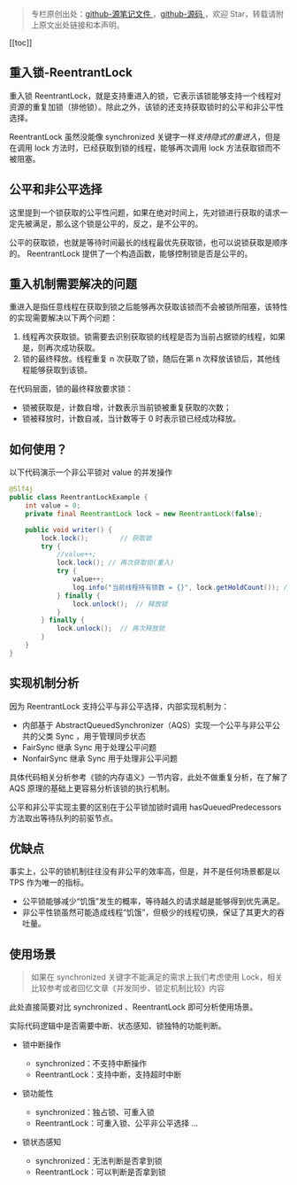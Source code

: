 > 专栏原创出处：[github-源笔记文件 ](https://github.com/GourdErwa/review-notes/tree/master/language/java-concurrency) ，[github-源码 ](https://github.com/GourdErwa/java-advanced/tree/master/java-concurrency)，欢迎 Star，转载请附上原文出处链接和本声明。

[[toc]]
## 重入锁-ReentrantLock
重入锁 ReentrantLock，就是支持重进入的锁，它表示该锁能够支持一个线程对资源的重复加锁（排他锁）。除此之外，该锁的还支持获取锁时的公平和非公平性选择。

ReentrantLock 虽然没能像 synchronized 关键字一样*支持隐式的重进入*，但是在调用 lock 方法时，已经获取到锁的线程，能够再次调用 lock 方法获取锁而不被阻塞。

## 公平和非公平选择
这里提到一个锁获取的公平性问题，如果在绝对时间上，先对锁进行获取的请求一定先被满足，那么这个锁是公平的，反之，是不公平的。

公平的获取锁，也就是等待时间最长的线程最优先获取锁，也可以说锁获取是顺序的。
ReentrantLock 提供了一个构造函数，能够控制锁是否是公平的。

## 重入机制需要解决的问题
重进入是指任意线程在获取到锁之后能够再次获取该锁而不会被锁所阻塞，该特性的实现需要解决以下两个问题：
1. 线程再次获取锁。锁需要去识别获取锁的线程是否为当前占据锁的线程，如果是，则再次成功获取。
2. 锁的最终释放。线程重复 n 次获取了锁，随后在第 n 次释放该锁后，其他线程能够获取到该锁。


在代码层面，锁的最终释放要求锁：
- 锁被获取是，计数自增，计数表示当前锁被重复获取的次数；
- 锁被释放时，计数自减，当计数等于 0 时表示锁已经成功释放。

## 如何使用？
以下代码演示一个非公平锁对 value 的并发操作
```java
@Slf4j
public class ReentrantLockExample {
    int value = 0;
    private final ReentrantLock lock = new ReentrantLock(false);

    public void writer() {
        lock.lock();        // 获取锁
        try {
            //value++;
            lock.lock(); // 再次获取锁(重入)
            try {
                value++;
                log.info("当前线程持有锁数 = {}", lock.getHoldCount()); // 2
            } finally {
                lock.unlock();  // 释放锁
            }
        } finally {
            lock.unlock();  // 再次释放锁
        }
    }
}
```

## 实现机制分析
因为 ReentrantLock 支持公平与非公平选择，内部实现机制为：
- 内部基于 AbstractQueuedSynchronizer（AQS）实现一个公平与非公平公共的父类 Sync ，用于管理同步状态
- FairSync 继承 Sync 用于处理公平问题
- NonfairSync 继承 Sync 用于处理非公平问题

具体代码相关分析参考《锁的内存语义》一节内容，此处不做重复分析，在了解了 AQS 原理的基础上更容易分析该锁的执行机制。

公平和非公平实现主要的区别在于公平锁加锁时调用 hasQueuedPredecessors 方法取出等待队列的前驱节点。

## 优缺点
事实上，公平的锁机制往往没有非公平的效率高，但是，并不是任何场景都是以 TPS 作为唯一的指标。

- 公平锁能够减少“饥饿”发生的概率，等待越久的请求越是能够得到优先满足。
- 非公平性锁虽然可能造成线程“饥饿”，但极少的线程切换，保证了其更大的吞吐量。

## 使用场景
> 如果在 synchronized 关键字不能满足的需求上我们考虑使用 Lock，相关比较参考或者回忆文章《并发同步、锁定机制比较》内容

此处直接简要对比 synchronized 、ReentrantLock 即可分析使用场景。

实际代码逻辑中是否需要中断、状态感知、锁独特的功能判断。
- 锁中断操作
    - synchronized：不支持中断操作
    - ReentrantLock：支持中断，支持超时中断

- 锁功能性
    - synchronized：独占锁、可重入锁
    - ReentrantLock：可重入锁、公平非公平选择 ...

- 锁状态感知
    - synchronized：无法判断是否拿到锁
    - ReentrantLock：可以判断是否拿到锁
